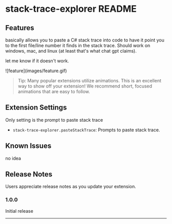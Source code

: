 # stack-trace-explorer README

## Features

basically allows you to paste a C# stack trace into code to have it point you to the first file/line number it finds in the stack trace. Should work on windows, mac, and linux (at least that's what chat gpt claims).

let me know if it doesn't work.

\!\[feature\]\(images/feature.gif\)

> Tip: Many popular extensions utilize animations. This is an excellent way to show off your extension! We recommend short, focused animations that are easy to follow.

## Extension Settings

Only setting is the prompt to paste stack trace

- `stack-trace-explorer.pasteStackTrace`: Prompts to paste stack trace.

## Known Issues

no idea

## Release Notes

Users appreciate release notes as you update your extension.

### 1.0.0

Initial release

---
